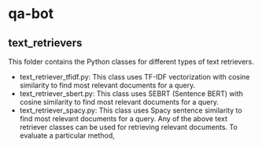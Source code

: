 # qa-bot

## text_retrievers

This folder contains the Python classes for different types of text retrievers.
- text_retriever_tfidf.py: This class uses TF-IDF vectorization with cosine similarity to find most relevant documents for a query.
- text_retriever_sbert.py: This class uses SEBRT (Sentence BERT) with cosine similarity to find most relevant documents for a query.
- text_retriever_spacy.py: This class uses Spacy sentence similarity to find most relevant documents for a query.
Any of the above text retriever classes can be used for retrieving relevant documents. To evaluate a particular method, 